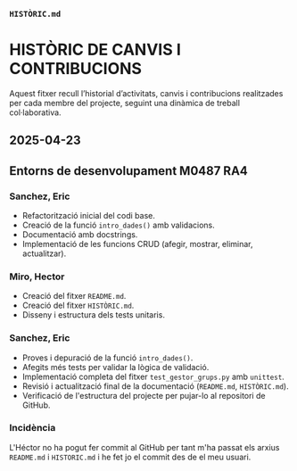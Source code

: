 ### `HISTÒRIC.md`

# HISTÒRIC DE CANVIS I CONTRIBUCIONS

Aquest fitxer recull l’historial d’activitats, canvis i contribucions realitzades per cada membre del projecte, seguint una dinàmica de treball col·laborativa.

## 2025-04-23
## Entorns de desenvolupament M0487 RA4

### Sanchez, Eric
- Refactorització inicial del codi base.
- Creació de la funció `intro_dades()` amb validacions.
- Documentació amb docstrings.
- Implementació de les funcions CRUD (afegir, mostrar, eliminar, actualitzar).

### Miro, Hector
- Creació del fitxer `README.md`.
- Creació del fitxer `HISTÒRIC.md`.
- Disseny i estructura dels tests unitaris.

### Sanchez, Eric
- Proves i depuració de la funció `intro_dades()`.
- Afegits més tests per validar la lògica de validació.
- Implementació completa del fitxer `test_gestor_grups.py` amb `unittest`.
- Revisió i actualització final de la documentació (`README.md`, `HISTÒRIC.md`).
- Verificació de l'estructura del projecte per pujar-lo al repositori de GitHub.

### Incidència

L'Héctor no ha pogut fer commit al GitHub per tant m'ha passat els arxius `README.md` i `HISTORIC.md` i he fet jo el commit des de el meu usuari.